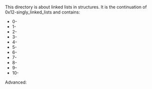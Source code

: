 This directory is about linked lists in structures. It is the continuation of
0x12-singly_linked_lists and contains:
- 0-
- 1-
- 2-
- 3-
- 4-
- 5-
- 6-
- 7-
- 8-
- 9-
- 10-

Advanced: